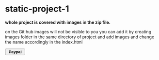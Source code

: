 # static-project-1

<b>whole project is covered with images in the zip file.</b>

on the Git hub
images will not be visible to you you can add it by creating images folder in the same directory of project and add images and
change the name accordingly in the index.html

<a href="https://paypal.me/pduser"><button>&nbsp;<strong>Paypal&nbsp;</strong></button></a>
